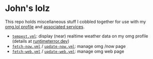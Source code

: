 # John's lolz

This repo holds miscellaneous stuff I cobbled together for use with my [omg.lol profile](https://jbowdre.lol) and [associated services](https://home.omg.lol/referred-by/jbowdre).

- [`tempest.yml`](.github/workflows/tempest.yml): display (near) realtime weather data on my omg profile (details at [runtimeterror.dev](https://runtimeterror.dev/display-tempest-weather-static-site/))
- [`fetch-now.yml`](.github/workflows/fetch-now.yml) / [`update-now.yml`](.github/workflows/update-now.yml): manage omg /now page
- [`fetch-web.yml`](.github/workflows/fetch-web.yml) / [`update-web.yml`](.github/workflows/update-web.yml): manage omg web page